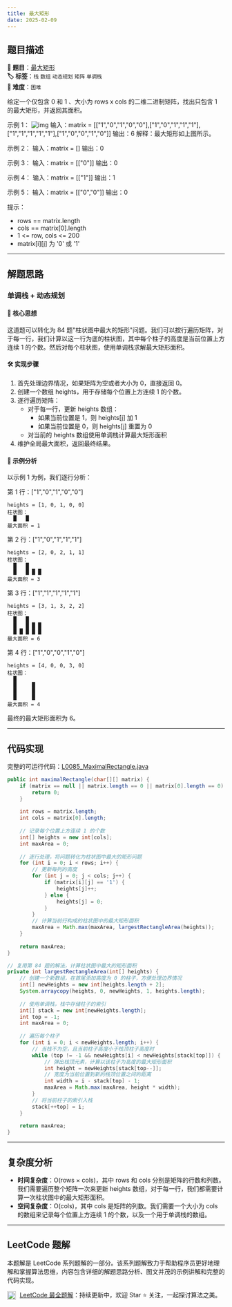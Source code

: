 ```yaml
---
title: 最大矩形
date: 2025-02-09
---
```


## 题目描述

**🔗 题目**：[最大矩形](https://leetcode.cn/problems/maximal-rectangle/)  
**🏷️ 标签**：`栈` `数组` `动态规划` `矩阵` `单调栈`  
**🔴 难度**：`困难`  

给定一个仅包含 0 和 1 、大小为 rows x cols 的二维二进制矩阵，找出只包含 1 的最大矩形，并返回其面积。

示例 1：
![img](https://assets.leetcode.com/uploads/2020/09/14/maximal.jpg)
输入：matrix = [["1","0","1","0","0"],["1","0","1","1","1"],["1","1","1","1","1"],["1","0","0","1","0"]]
输出：6
解释：最大矩形如上图所示。

示例 2：
输入：matrix = []
输出：0

示例 3：
输入：matrix = [["0"]]
输出：0

示例 4：
输入：matrix = [["1"]]
输出：1

示例 5：
输入：matrix = [["0","0"]]
输出：0

提示：
- rows == matrix.length
- cols == matrix[0].length
- 1 <= row, cols <= 200
- matrix[i][j] 为 '0' 或 '1'

---

## 解题思路
### 单调栈 + 动态规划

#### 📝 核心思想
这道题可以转化为 84 题"柱状图中最大的矩形"问题。我们可以按行遍历矩阵，对于每一行，我们计算以这一行为底的柱状图，其中每个柱子的高度是当前位置上方连续 1 的个数。然后对每个柱状图，使用单调栈求解最大矩形面积。

#### 🛠️ 实现步骤
1. 首先处理边界情况，如果矩阵为空或者大小为 0，直接返回 0。
2. 创建一个数组 heights，用于存储每个位置上方连续 1 的个数。
3. 逐行遍历矩阵：
   - 对于每一行，更新 heights 数组：
     - 如果当前位置是 1，则 heights[j] 加 1
     - 如果当前位置是 0，则 heights[j] 重置为 0
   - 对当前的 heights 数组使用单调栈计算最大矩形面积
4. 维护全局最大面积，返回最终结果。

#### 🧩 示例分析
以示例 1 为例，我们逐行分析：

第 1 行：["1","0","1","0","0"]
```
heights = [1, 0, 1, 0, 0]
柱状图：
  █   █      
最大面积 = 1
```

第 2 行：["1","0","1","1","1"]
```
heights = [2, 0, 2, 1, 1]
柱状图：
  █   █      
  █   █ █ █  
最大面积 = 3
```

第 3 行：["1","1","1","1","1"]
```
heights = [3, 1, 3, 2, 2]
柱状图：
  █   █      
  █   █ █ █  
  █ █ █ █ █  
最大面积 = 6
```

第 4 行：["1","0","0","1","0"]
```
heights = [4, 0, 0, 3, 0]
柱状图：
  █   
  █     █    
  █     █    
  █     █    
最大面积 = 4
```

最终的最大矩形面积为 6。

---

## 代码实现

完整的可运行代码：[L0085_MaximalRectangle.java](../src/main/java/L0085_MaximalRectangle.java)

```java
public int maximalRectangle(char[][] matrix) {
    if (matrix == null || matrix.length == 0 || matrix[0].length == 0) {
        return 0;
    }
    
    int rows = matrix.length;
    int cols = matrix[0].length;
    
    // 记录每个位置上方连续 1 的个数
    int[] heights = new int[cols];
    int maxArea = 0;
    
    // 逐行处理，将问题转化为柱状图中最大的矩形问题
    for (int i = 0; i < rows; i++) {
        // 更新每列的高度
        for (int j = 0; j < cols; j++) {
            if (matrix[i][j] == '1') {
                heights[j]++;
            } else {
                heights[j] = 0;
            }
        }
        // 计算当前行构成的柱状图中的最大矩形面积
        maxArea = Math.max(maxArea, largestRectangleArea(heights));
    }
    
    return maxArea;
}

// 复用第 84 题的解法，计算柱状图中最大的矩形面积
private int largestRectangleArea(int[] heights) {
    // 创建一个新数组，在首尾添加高度为 0 的柱子，方便处理边界情况
    int[] newHeights = new int[heights.length + 2];
    System.arraycopy(heights, 0, newHeights, 1, heights.length);
    
    // 使用单调栈，栈中存储柱子的索引
    int[] stack = new int[newHeights.length];
    int top = -1;
    int maxArea = 0;
    
    // 遍历每个柱子
    for (int i = 0; i < newHeights.length; i++) {
        // 当栈不为空，且当前柱子高度小于栈顶柱子高度时
        while (top != -1 && newHeights[i] < newHeights[stack[top]]) {
            // 弹出栈顶元素，计算以该柱子为高度的最大矩形面积
            int height = newHeights[stack[top--]];
            // 宽度为当前位置到新的栈顶位置之间的距离
            int width = i - stack[top] - 1;
            maxArea = Math.max(maxArea, height * width);
        }
        // 将当前柱子的索引入栈
        stack[++top] = i;
    }
    
    return maxArea;
}
```

---

## 复杂度分析

- **时间复杂度**：O(rows × cols)，其中 rows 和 cols 分别是矩阵的行数和列数。我们需要遍历整个矩阵一次来更新 heights 数组，对于每一行，我们都需要计算一次柱状图中的最大矩形面积。
- **空间复杂度**：O(cols)，其中 cols 是矩阵的列数。我们需要一个大小为 cols 的数组来记录每个位置上方连续 1 的个数，以及一个用于单调栈的数组。

---

## LeetCode 题解

本题解是 LeetCode 系列题解的一部分。该系列题解致力于帮助程序员更好地理解和掌握算法思维，内容包含详细的解题思路分析、图文并茂的示例讲解和完整的代码实现。

<img src="https://github.githubassets.com/images/modules/logos_page/GitHub-Mark.png" alt="GitHub" width="20" style="vertical-align: middle; margin-right: 5px"> [LeetCode 最全题解](https://github.com/LjyYano/LeetCode)：持续更新中，欢迎 Star ⭐️ 关注，一起探讨算法之美。 